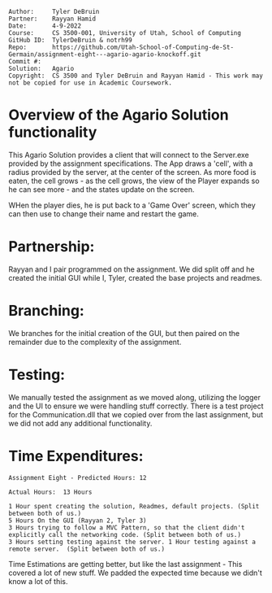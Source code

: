```
Author:     Tyler DeBruin
Partner:    Rayyan Hamid
Date:       4-9-2022
Course:     CS 3500-001, University of Utah, School of Computing
GitHub ID:  TylerDeBruin & notrh99
Repo:       https://github.com/Utah-School-of-Computing-de-St-Germain/assignment-eight---agario-agario-knockoff.git
Commit #:   
Solution:   Agario
Copyright:  CS 3500 and Tyler DeBruin and Rayyan Hamid - This work may not be copied for use in Academic Coursework.
```

# Overview of the Agario Solution functionality
This Agario Solution provides a client that will connect to the Server.exe provided by the assignment specifications. The App draws a 'cell', with a radius provided
by the server, at the center of the screen. As more food is eaten, the cell grows - as the cell grows, the view of the Player expands so he can see more - and the states update on the screen.

WHen the player dies, he is put back to a 'Game Over' screen, which they can then use to change their name and restart the game.


# Partnership:
Rayyan and I pair programmed on the assignment. We did split off and he created the initial GUI while I, Tyler, created the base projects and readmes.

# Branching:
We branches for the initial creation of the GUI, but then paired on the remainder due to the complexity of the assignment.

# Testing:
We manually tested the assignment as we moved along, utilizing the logger and the UI to ensure we were handling stuff correctly.
There is a test project for the Communication.dll that we copied over from the last assignment, but we did not add any additional functionality.


# Time Expenditures:

    Assignment Eight - Predicted Hours: 12         
    
    Actual Hours:  13 Hours
    
    1 Hour spent creating the solution, Readmes, default projects. (Split between both of us.)
    5 Hours On the GUI (Rayyan 2, Tyler 3)
    3 Hours trying to follow a MVC Pattern, so that the client didn't explicitly call the networking code. (Split between both of us.)
    3 Hours setting testing against the server. 1 Hour testing against a remote server.  (Split between both of us.)


Time Estimations are getting better, but like the last assignment - This covered a lot of new stuff. We padded the expected time because we didn't know a lot of this. 